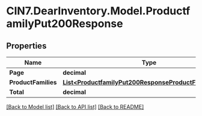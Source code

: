 # CIN7.DearInventory.Model.ProductfamilyPut200Response

## Properties

| Name                | Type                                                                                                                  | Description | Notes      |
| ------------------- | --------------------------------------------------------------------------------------------------------------------- | ----------- | ---------- |
| **Page**            | **decimal**                                                                                                           |             | [optional] |
| **ProductFamilies** | [**List&lt;ProductfamilyPut200ResponseProductFamiliesInner&gt;**](ProductfamilyPut200ResponseProductFamiliesInner.md) |             | [optional] |
| **Total**           | **decimal**                                                                                                           |             | [optional] |

[[Back to Model list]](../README.md#documentation-for-models) [[Back to API list]](../README.md#documentation-for-api-endpoints) [[Back to README]](../README.md)
